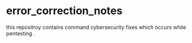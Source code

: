 # error_correction_notes

this repositroy contains command cybersecurity fixes which occurs while pentesting .

